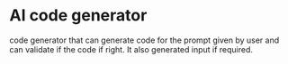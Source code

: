 # AI code generator

code generator that can generate code for the prompt given by user and can validate if the code if right. It also generated input if required.
